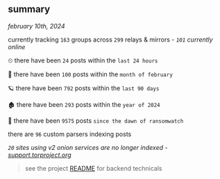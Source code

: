
## summary
_february 10th, 2024_

currently tracking `163` groups across `299` relays & mirrors - _`101` currently online_

⏲ there have been `24` posts within the `last 24 hours`

🦈 there have been `100` posts within the `month of february`

🪐 there have been `792` posts within the `last 90 days`

🏚 there have been `293` posts within the `year of 2024`

🦕 there have been `9575` posts `since the dawn of ransomwatch`

there are `96` custom parsers indexing posts

_`20` sites using v2 onion services are no longer indexed - [support.torproject.org](https://support.torproject.org/onionservices/v2-deprecation/)_

> see the project [README](https://github.com/joshhighet/ransomwatch#ransomwatch--) for backend technicals

